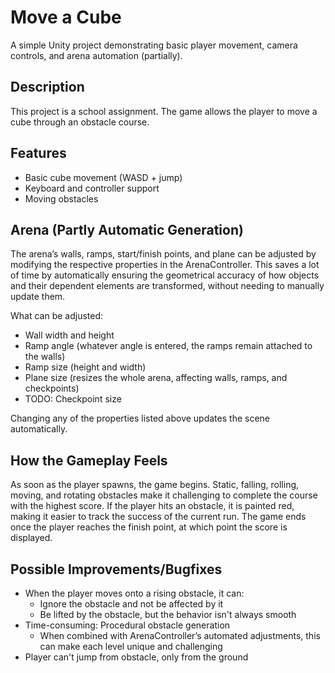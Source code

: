 # Move a Cube

A simple Unity project demonstrating basic player movement, camera controls, and arena automation (partially).

## Description

This project is a school assignment. The game allows the player to move a cube through an obstacle course.

## Features

- Basic cube movement (WASD + jump)
- Keyboard and controller support
- Moving obstacles

## Arena (Partly Automatic Generation)

The arena’s walls, ramps, start/finish points, and plane can be adjusted by modifying the respective properties in the ArenaController. This saves a lot of time by automatically ensuring the geometrical accuracy of how objects and their dependent elements are transformed, without needing to manually update them.

What can be adjusted:

- Wall width and height
- Ramp angle (whatever angle is entered, the ramps remain attached to the walls)
- Ramp size (height and width)
- Plane size (resizes the whole arena, affecting walls, ramps, and checkpoints)
- TODO: Checkpoint size

Changing any of the properties listed above updates the scene automatically.

## How the Gameplay Feels

As soon as the player spawns, the game begins. Static, falling, rolling, moving, and rotating obstacles make it challenging to complete the course with the highest score. If the player hits an obstacle, it is painted red, making it easier to track the success of the current run. The game ends once the player reaches the finish point, at which point the score is displayed.

## Possible Improvements/Bugfixes

- When the player moves onto a rising obstacle, it can:
  - Ignore the obstacle and not be affected by it
  - Be lifted by the obstacle, but the behavior isn't always smooth
- Time-consuming: Procedural obstacle generation
  - When combined with ArenaController’s automated adjustments, this can make each level unique and challenging
- Player can't jump from obstacle, only from the ground

